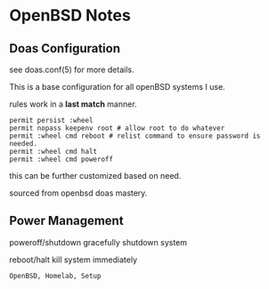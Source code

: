 <h1 id="top">OpenBSD  Notes</h1>


<h2 id="doas">Doas Configuration</h2>

see doas.conf(5) for more details.

This is a base configuration for all openBSD systems I use.

rules work in a **last match** manner.

```
permit persist :wheel
permit nopass keepenv root # allow root to do whatever
permit :wheel cmd reboot # relist command to ensure password is needed.
permit :wheel cmd halt
permit :wheel cmd poweroff
```
this can be further customized based on need.

sourced from openbsd doas mastery.

<h2 id="power">Power Management</h2>

poweroff/shutdown gracefully shutdown system

reboot/halt kill system immediately


```tags
OpenBSD, Homelab, Setup
```
